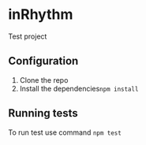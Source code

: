 # inRhythm

Test project

## Configuration

1. Clone the repo
2. Install the dependencies`npm install`

## Running tests

To run test use command `npm test`
